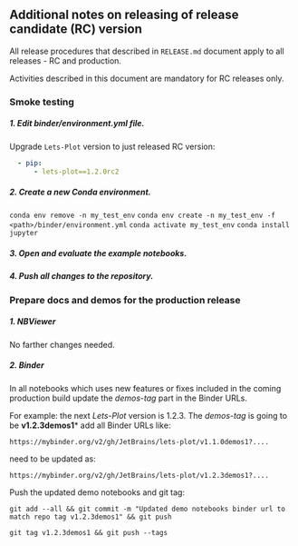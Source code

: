 ## Additional notes on releasing of release candidate (RC) version

All release procedures that described in `RELEASE.md` document apply to all releases - RC and production.

Activities described in this document are mandatory for RC releases only.

### Smoke testing

##### 1. Edit binder/environment.yml file.

Upgrade `Lets-Plot` version to just released RC version:

```yaml
  - pip:
      - lets-plot==1.2.0rc2
``` 

##### 2. Create a new Conda environment.

`conda env remove -n my_test_env`
`conda env create -n my_test_env -f <path>/binder/environment.yml`
`conda activate my_test_env`
`conda install jupyter`

##### 3. Open and evaluate the example notebooks.

##### 4. Push all changes to the repository.


### Prepare docs and demos for the production release

##### 1. NBViewer

No farther changes needed.

##### 2. Binder

In all notebooks which uses new features or fixes included in the coming production build update the *demos-tag* part in
the Binder URLs.  

For example: the next *Lets-Plot* version is 1.2.3. The *demos-tag* is going to be **v1.2.3demos1*** add all Binder URLs
like:

`https://mybinder.org/v2/gh/JetBrains/lets-plot/v1.1.0demos1?....`

need to be updated as: 

`https://mybinder.org/v2/gh/JetBrains/lets-plot/v1.2.3demos1?....`

Push the updated demo notebooks and git tag:

`git add --all && git commit -m "Updated demo notebooks binder url to match repo tag v1.2.3demos1" && git push`

`git tag v1.2.3demos1 && git push --tags`